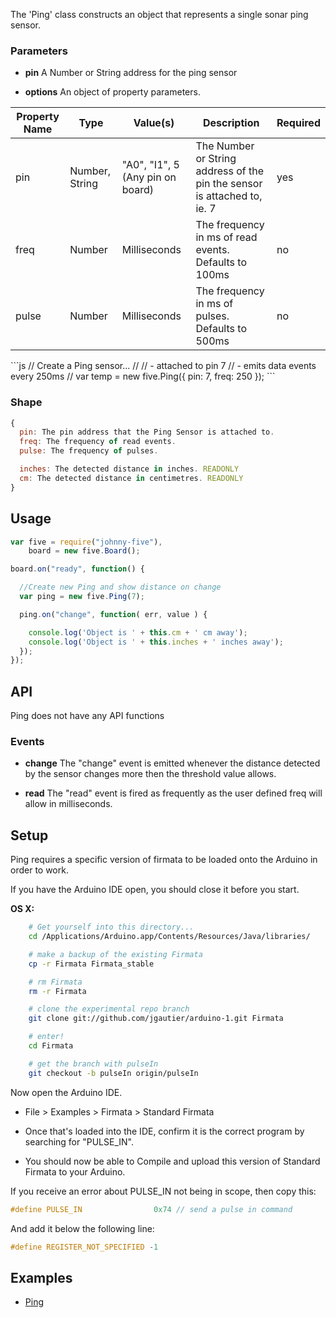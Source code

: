 The 'Ping' class constructs an object that represents a single sonar ping sensor.
### Parameters

- **pin** A Number or String address for the ping sensor

- **options** An object of property parameters.
<table>
  <thead>
    <tr>
      <th>Property Name</th>
      <th>Type</th>
      <th>Value(s)</th>
      <th>Description</th>
      <th>Required</th>
    </tr>
  </thead>
  <tbody>
    <tr>
      <td>pin</td>
      <td>Number, String</td>
      <td>"A0", "I1", 5 (Any pin on board)</td>
      <td>The Number or String address of the pin the sensor is attached to, ie. 7</td>
      <td>yes</td>
    </tr>
    <tr>
      <td>freq</td>
      <td>Number</td>
      <td>Milliseconds</td>
      <td>The frequency in ms of read events. Defaults to 100ms</td>
      <td>no</td>
    </tr>
    <tr>
      <td>pulse</td>
      <td>Number</td>
      <td>Milliseconds</td>
      <td>The frequency in ms of pulses. Defaults to 500ms</td>
      <td>no</td>
    </tr>

  </tbody>
</table>
```js
// Create a Ping sensor...
// 
//   - attached to pin 7
//   - emits data events every 250ms
//
var temp = new five.Ping({
  pin: 7, 
  freq: 250
});
```

### Shape

```js
{
  pin: The pin address that the Ping Sensor is attached to.
  freq: The frequency of read events.
  pulse: The frequency of pulses.

  inches: The detected distance in inches. READONLY
  cm: The detected distance in centimetres. READONLY
}
```
## Usage

```js
var five = require("johnny-five"),
    board = new five.Board();

board.on("ready", function() {

  //Create new Ping and show distance on change
  var ping = new five.Ping(7);

  ping.on("change", function( err, value ) {

    console.log('Object is ' + this.cm + ' cm away');
    console.log('Object is ' + this.inches + ' inches away');
  });
});  
```
## API

Ping does not have any API functions

### Events

- **change** The "change" event is emitted whenever the distance detected by the sensor changes more then the threshold value allows. 

- **read** The "read" event is fired as frequently as the user defined freq will allow in milliseconds. 

## Setup

Ping requires a specific version of firmata to be loaded onto the Arduino in order to work.

If you have the Arduino IDE open, you should close it before you start.

**OS X:**
```bash
    # Get yourself into this directory...
    cd /Applications/Arduino.app/Contents/Resources/Java/libraries/

    # make a backup of the existing Firmata
    cp -r Firmata Firmata_stable

    # rm Firmata
    rm -r Firmata

    # clone the experimental repo branch
    git clone git://github.com/jgautier/arduino-1.git Firmata

    # enter!
    cd Firmata

    # get the branch with pulseIn
    git checkout -b pulseIn origin/pulseIn
```
Now open the Arduino IDE.

- File > Examples > Firmata > Standard Firmata

- Once that's loaded into the IDE, confirm it is the correct program by searching for "PULSE_IN".

- You should now be able to Compile and upload this version of Standard Firmata to your Arduino.

If you receive an error about PULSE_IN not being in scope, then copy this:

```c
#define PULSE_IN                0x74 // send a pulse in command
```
And add it below the following line:

```c
#define REGISTER_NOT_SPECIFIED -1
```
## Examples
* [Ping](https://github.com/rwldrn/johnny-five/blob/master/docs/ping.md)